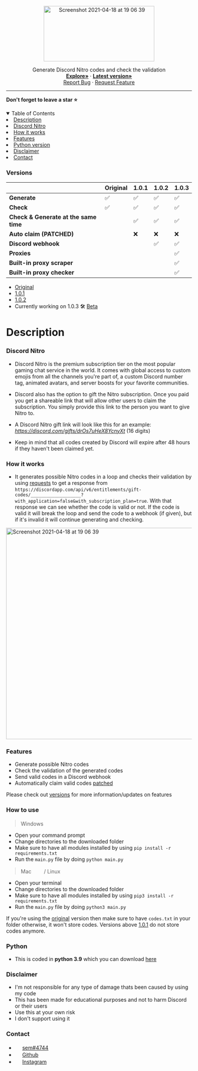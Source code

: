 <p align="center">
<img width="300" height="150" alt="Screenshot 2021-04-18 at 19 06 39" src="https://user-images.githubusercontent.com/78478073/120325661-2bebb180-c2e8-11eb-9a08-8ead7fc9b042.JPG">
</p>
  <p align="center">
    Generate Discord Nitro codes and check the validation
    <br />
    <a href="https://github.com/semmoolenschot/Discord-Nitro-generator"><strong>Explore»</strong></a
    <br />
      ·
      <a href="https://github.com/semmoolenschot/Discord-Nitro-Generator/releases/tag/1.0.3"><strong> Latest version»</strong></a>
    <br />
    <a href="https://github.com/semmoolenschot/Discord-Nitro-generator/issues">Report Bug</a>
    ·
    <a href="https://github.com/semmoolenschot/Discord-Nitro-generator/issues">Request Feature</a>
  

---
**Don't forget to leave a star ⭐**
      
      
<details open="open">
  <summary>Table of Contents</summary>
  </li>
    <li><a href="#description">Description</a>
    <li><a href="#discord-nitro">Discord Nitro</a></li>
    <li><a href="#how-it-works">How it works</a></li>
    </li>
    <li><a href="#features">Features</a></li>
    <li><a href="#python">Python version</a></li>
    <li><a href="#important">Disclaimer</a></li>
    <li><a href="#contact">Contact</a></li>
  </ol>
</details>

### Versions
|⠀| Original | 1.0.1 | 1.0.2 | 1.0.3 |
| --------- | ----- | ----- | ----- | ----- |
| **Generate** | ✅ | ✅ | ✅ | ✅ |
| **Check** | ✅ | ✅ | ✅ | ✅ |
| **Check & Generate at the same time** | ⠀ | ✅ | ✅ | ✅ |
| **Auto claim (PATCHED)** | ⠀ | ❌ | ❌ | ❌ |
| **Discord webhook** | ⠀ | ⠀ | ✅ | ✅ |
| **Proxies** | ⠀ | ⠀ | ⠀ | ✅ |
| **Built-in proxy scraper** | ⠀ | ⠀ | ⠀ | ✅ |
| **Built-in proxy checker** | ⠀ | ⠀ | ⠀ | ✅ |

- [Original](https://github.com/semmoolenschot/Discord-Nitro-Generator)
- [1.0.1](https://github.com/semmoolenschot/Discord-Nitro-Generator/releases/tag/1.0.1)
- [1.0.2](https://github.com/semmoolenschot/Discord-Nitro-Generator/releases/tag/1.0.2)
- Currently working on 1.0.3 🛠️ [Beta](https://github.com/semmoolenschot/Discord-Nitro-Generator/releases/tag/1.0.3)



# Description

### Discord Nitro

- Discord Nitro is the premium subscription tier on the most popular gaming chat service in the world. It comes with global access to custom emojis from all the channels you're part of, a custom Discord number tag, animated avatars, and server boosts for your favorite communities.

- Discord also has the option to gift the Nitro subscription. Once you paid you get a shareable link that will allow other users to claim the subscription. You simply provide this link to the person you want to give Nitro to.

- A Discord Nitro gift link will look like this for an example: *https://discord.com/gifts/drOs7uHeX8YcnyXt* (16 digits)

- Keep in mind that all codes created by Discord will expire after 48 hours if they haven't been claimed yet.

### How it works

- It generates possible Nitro codes in a loop and checks their validation by using [requests](https://pypi.org/project/requests/) to get a response from ```https://discordapp.com/api/v6/entitlements/gift-codes/___________________?with_application=false&with_subscription_plan=true```. With that response we can see whether the code is valid or not. If the code is valid it will break the loop and send the code to a webhook (if given), but if it's invalid it will continue generating and checking.


<img width="572" alt="Screenshot 2021-04-18 at 19 06 39" src="https://user-images.githubusercontent.com/78478073/115154085-573c7900-a079-11eb-9c96-18ecddd5fffa.png">

### Features
- Generate possible Nitro codes
- Check the validation of the generated codes
- Send valid codes in a Discord webhook
- Automatically claim valid codes [patched](#versions)

Please check out [versions](#versions) for more information/updates on features

### How to use
> Windows ⠀<img width="16" src="https://www.mijncomputerhulp.nl/wp-content/uploads/2019/05/microsoft-windows-22-logo-png-transparent.png">

- Open your command prompt
- Change directories to the downloaded folder
- Make sure to have all modules installed by using ``pip install -r requirements.txt``
- Run the ``main.py`` file by doing ``python main.py``
      
> Mac ⠀<img width="16" src="https://image.flaticon.com/icons/png/512/2/2235.png"> / Linux ⠀<img width="16" src="https://user-images.githubusercontent.com/78478073/120348722-bab6f900-c2fd-11eb-818d-24a576875768.png">
      
- Open your terminal
- Change directories to the downloaded folder
- Make sure to have all modules installed by using ``pip3 install -r requirements.txt``
- Run the ``main.py`` file by doing ``python3 main.py``

If you're using the [original](https://github.com/semmoolenschot/Discord-Nitro-Generator) version then make sure to have ```codes.txt``` in your folder otherwise, it won't store codes. Versions above [1.0.1](https://github.com/semmoolenschot/Discord-Nitro-Generator/releases/tag/1.0.1) do not store codes anymore.

### Python
- This is coded in **python 3.9** which you can download [here](https://www.python.org/downloads/)

### Disclaimer


- I'm not responsible for any type of damage thats been caused by using my code
- This has been made for educational purposes and not to harm Discord or their users
- Use this at your own risk
- I don't support using it


### Contact

- <img width="16" src="https://i.redd.it/5zec9qw4ppy61.png"> [sem#4744](https://discord.com/)
- <img width="16" src="https://www.monalisaelburg.nl/media/Bladzy/Productset/productset/image/1/g/i/github.jpg"> [Github](https://github.com/semmoolenschot)
- <img width="16" src="https://demaasdijk-events.nl/wp-content/uploads/2019/06/instagram-png-instagram-png-logo-1455.png"> [Instagram](https://instagram.com/semmoolenschot)

